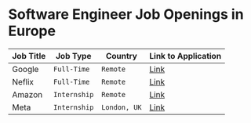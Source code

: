 # Software Engineer Job Openings in Europe

| Job Title | Job Type | Country | Link to Application |
| --- | --- | --- | --- |
| Google | `Full-Time`| `Remote`| [Link](#) |
| Neflix | `Full-Time` | `Remote`| [Link](#) |
| Amazon | `Internship` | `Remote`| [Link](#) |
| Meta| `Internship` | `London, UK` | [Link](#) |
